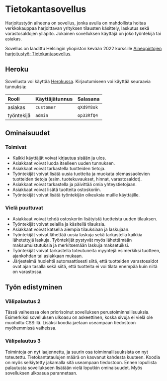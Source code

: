 # Tietokantasovellus

Harjoitustyön aiheena on sovellus, jonka avulla on mahdollista hoitaa verkkokauppaa harjoittavan yrityksen tilausten käsittely, laskutus sekä varastosaldojen ylläpito. Jokainen sovelluksen käyttäjä on joko työntekijä tai asiakas.

Sovellus on laadittu Helsingin yliopiston kevään 2022 kurssille [Aineopintojen harjoitustyö: Tietokantasovellus](https://hy-tsoha.github.io/materiaali/).

## Heroku

Sovellusta voi käyttää [Herokussa](https://vast-coast-44980.herokuapp.com/). Kirjautumiseen voi käyttää seuraavia tunnuksia:

|    Rooli    | Käyttäjätunnus |  Salasana  |
| :---------- | :------------- | :--------- |
| asiakas     | `customer`     | `qXd9Y8ok` |
| työntekijä  | `admin`        | `op33RfQ4` |

## Ominaisuudet

### Toimivat

* Kaikki käyttäjät voivat kirjautua sisään ja ulos.
* Asiakkaat voivat luoda itselleen uuden tunnuksen. 
* Asiakkaat voivat tarkastella tuotteiden tietoja.
* Työntekijät voivat lisätä uusia tuotteita ja muokata olemassaolevien tuotteiden tietoja (esim. tuotekuvaukset, hinnat, varastosaldot).
* Asiakkaat voivat tarkastella ja päivittää omia yhteystietojaan.
* Asiakkaat voivat lisätä tuotteita ostoskoriin.
* Työntekijät voivat lisätä työntekijän oikeuksia muille käyttäjille.

### Vielä puuttuvat

* Asiakkaat voivat tehdä ostoskoriin lisätyistä tuotteista uuden tilauksen.
* Työntekijät voivat selailla ja käsitellä tilauksia.
* Asiakkaat voivat katsella aiempia tilauksiaan ja laskujaan.
* Työntekijät voivat lähettää uusia laskuja sekä tarkastella kaikkia lähetettyjä laskuja. Työntekijät pystyvät myös lähettämään maksumuistutuksia ja merkitsemään laskuja maksetuiksi.
* Työntekijät voivat tarkastella toteutuneita myyntejä esimerkiksi tuotteen, ajankohdan tai asiakkaan mukaan.
* Järjestelmä huolehtii automaattisesti siitä, että tuotteiden varastosaldot ovat ajan tasalla sekä siitä, että tuotteita ei voi tilata enempää kuin niitä on varastossa.

## Työn edistyminen

### Välipalautus 2

Tässä vaiheessa olen priorisoinut sovelluksen perustoiminnallisuuksia. Esimerkiksi sovelluksen ulkoasu on askeettinen, koska sivuja ei vielä ole muotoiltu CSS:llä. Lisäksi koodia jaetaan useampaan tiedostoon myöhemmissä vaiheissa.

### Välipalautus 3

Toimintoja on nyt laajennettu, ja suurin osa toiminnallisuuksista on nyt toteutettu. Tietokantataulujen määrä on kasvanut kahdesta kuuteen. Koodia on myös selkiytetty jakamalla sitä useampaan tiedostoon. Ennen lopullista palautusta sovellukseen lisätään vielä loputkin ominaisuudet. Myös sovelluksen ulkoasua parannetaan.